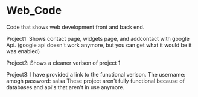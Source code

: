 # Web_Code
Code that shows web development front and back end. 

Project1: Shows contact page, widgets page, and addcontact with google Api. (google api doesn't work anymore, but you can get what it would be it was enabled) 

Project2: Shows a cleaner verison of project 1

Project3: I have provided a link to the functional verison. The username: amogh password: salsa
These project aren't fully functional because of databases and api's that aren't in use anymore.  
